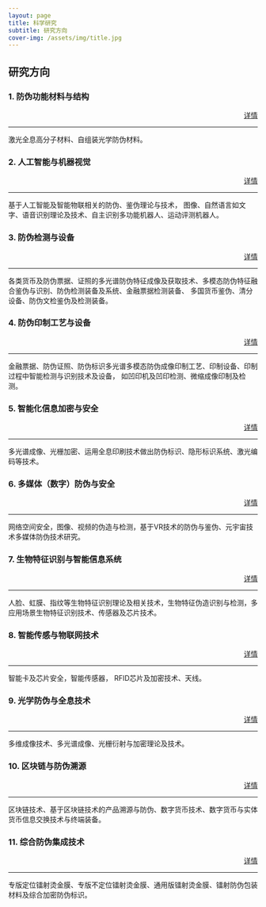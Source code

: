 ```yaml
---
layout: page
title: 科学研究
subtitle: 研究方向
cover-img: /assets/img/title.jpg
---
```

<!--
 * @Author: Conghao Wong
 * @Date: 2023-03-08 19:13:03
 * @LastEditors: Conghao Wong
 * @LastEditTime: 2023-03-12 19:48:14
 * @Description: file content
 * @Github: https://cocoon2wong.github.io
 * Copyright 2023 Conghao Wong, All Rights Reserved.
-->

<link rel="stylesheet" type="text/css" href="/assets/css/user.css">

## 研究方向

<div class="t_grid_back">
    <div>
        <h3>1. 防伪功能材料与结构</h3>
    </div>
    <div align="right">
        <a class="btn btn-info btn-lg get-started-btn btn_dark" href="/researchs/researchs_0">详情</a>
    </div>
</div>

---

激光全息高分子材料、自组装光学防伪材料。

<div class="t_grid_back">
    <div>
        <h3>2. 人工智能与机器视觉</h3>
    </div>
    <div align="right">
        <a class="btn btn-info btn-lg get-started-btn btn_dark" href="/researchs/researchs_1">详情</a>
    </div>
</div>

---

基于人工智能及智能物联相关的防伪、鉴伪理论与技术， 图像、自然语言如文字、语音识别理论及技术、自主识别多功能机器人、运动评测机器人。

<div class="t_grid_back">
    <div>
        <h3>3. 防伪检测与设备</h3>
    </div>
    <div align="right">
        <a class="btn btn-info btn-lg get-started-btn btn_dark" href="/researchs/researchs_2">详情</a>
    </div>
</div>

---

各类货币及防伪票据、证照的多光谱防伪特征成像及获取技术、多模态防伪特征融合鉴伪与识别、防伪检测装备及系统、金融票据检测装备、 多国货币鉴伪、清分设备、防伪文检鉴伪及检测装备。

<div class="t_grid_back">
    <div>
        <h3>4. 防伪印制工艺与设备</h3>
    </div>
    <div align="right">
        <a class="btn btn-info btn-lg get-started-btn btn_dark" href="/researchs/researchs_3">详情</a>
    </div>
</div>

---

金融票据、防伪证照、防伪标识多光谱多模态防伪成像印制工艺、印制设备、印制过程中智能检测与识别技术及设备， 如凹印机及凹印检测、微缩成像印制及检测。

<div class="t_grid_back">
    <div>
        <h3>5. 智能化信息加密与安全</h3>
    </div>
    <div align="right">
        <a class="btn btn-info btn-lg get-started-btn btn_dark" href="/researchs/researchs_4">详情</a>
    </div>
</div>

---

多光谱成像、光栅加密、运用全息印刷技术做出防伪标识、隐形标识系统、激光编码等技术。

<div class="t_grid_back">
    <div>
        <h3>6. 多媒体（数字）防伪与安全</h3>
    </div>
    <div align="right">
        <a class="btn btn-info btn-lg get-started-btn btn_dark" href="/researchs/researchs_5">详情</a>
    </div>
</div>

---

网络空间安全，图像、视频的伪造与检测，基于VR技术的防伪与鉴伪、元宇宙技术多媒体防伪技术研究。

<div class="t_grid_back">
    <div>
        <h3>7. 生物特征识别与智能信息系统</h3>
    </div>
    <div align="right">
        <a class="btn btn-info btn-lg get-started-btn btn_dark" href="/researchs/researchs_6">详情</a>
    </div>
</div>

---

人脸、虹膜、指纹等生物特征识别理论及相关技术，生物特征伪造识别与检测，多应用场景生物特征识别技术、传感器及芯片技术。

<div class="t_grid_back">
    <div>
        <h3>8. 智能传感与物联网技术</h3>
    </div>
    <div align="right">
        <a class="btn btn-info btn-lg get-started-btn btn_dark" href="/researchs/researchs_7">详情</a>
    </div>
</div>

---

智能卡及芯片安全，智能传感器， RFID芯片及加密技术、天线。

<div class="t_grid_back">
    <div>
        <h3>9. 光学防伪与全息技术</h3>
    </div>
    <div align="right">
        <a class="btn btn-info btn-lg get-started-btn btn_dark" href="/researchs/researchs_8">详情</a>
    </div>
</div>

---

多维成像技术、多光谱成像、光栅衍射与加密理论及技术。

<div class="t_grid_back">
    <div>
        <h3>10. 区块链与防伪溯源</h3>
    </div>
    <div align="right">
        <a class="btn btn-info btn-lg get-started-btn btn_dark" href="/researchs/researchs_9">详情</a>
    </div>
</div>

---

区块链技术、基于区块链技术的产品溯源与防伪、数字货币技术、数字货币与实体货币信息交换技术与终端装备。

<div class="t_grid_back">
    <div>
        <h3>11. 综合防伪集成技术</h3>
    </div>
    <div align="right">
        <a class="btn btn-info btn-lg get-started-btn btn_dark" href="/researchs/researchs_10">详情</a>
    </div>
</div>

---

专版定位镭射烫金膜、专版不定位镭射烫金膜、通用版镭射烫金膜、镭射防伪包装材料及综合加密防伪标识。
